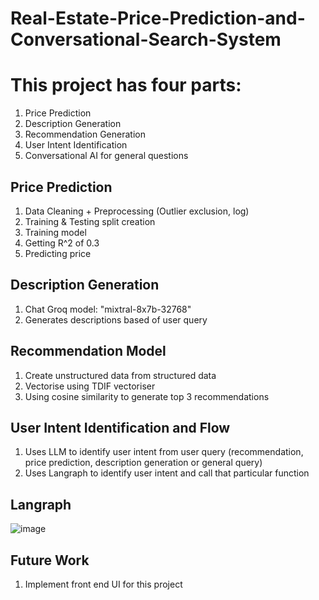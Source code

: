# Real-Estate-Price-Prediction-and-Conversational-Search-System

# This project has four parts: 
1) Price Prediction
2) Description Generation
3) Recommendation Generation
4) User Intent Identification
5) Conversational AI for general questions

## Price Prediction
1) Data Cleaning + Preprocessing (Outlier exclusion, log)
2) Training & Testing split creation
3) Training model
4) Getting R^2 of 0.3
5) Predicting price 

## Description Generation 
1) Chat Groq model: "mixtral-8x7b-32768"
2) Generates descriptions based of user query

## Recommendation Model
1) Create unstructured data from structured data
2) Vectorise using TDIF vectoriser
3) Using cosine similarity to generate top 3 recommendations

## User Intent Identification and Flow
1) Uses LLM to identify user intent from user query (recommendation, price prediction, description generation or general query)
2) Uses Langraph to identify user intent and call that particular function

## Langraph 
![image](https://github.com/user-attachments/assets/1a7ed49d-e41e-4402-9f01-715b8d18c8ca)

## Future Work 
1) Implement front end UI for this project





